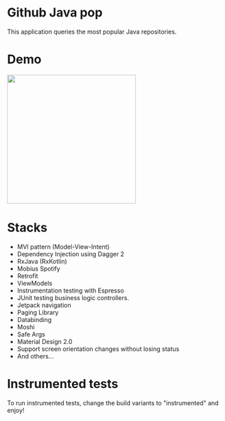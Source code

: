 # Github Java pop

This application queries the most popular Java repositories.

# Demo
<img src="demo/demo.gif" width="300" heigth="300">


# Stacks
* MVI pattern (Model-View-Intent)
* Dependency Injection using Dagger 2
* RxJava (RxKotlin)
* Mobius Spotify
* Retrofit 
* ViewModels
* Instrumentation testing with Espresso
* JUnit testing business logic controllers.
* Jetpack navigation
* Paging Library
* Databinding
* Moshi
* Safe Args
* Material Design 2.0
* Support screen orientation changes without losing status
* And others...

# Instrumented tests

To run instrumented tests, change the build variants to "instrumented" and enjoy!



